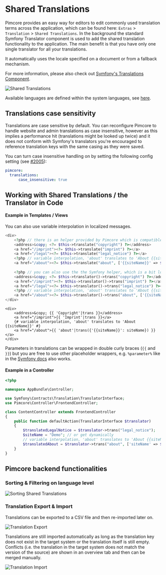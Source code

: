 # Shared Translations 

Pimcore provides an easy way for editors to edit commonly used translation terms across the application, which can be found 
here:  `Extras` > `Translation` > `Shared Translations`.
In the background the standard Symfony Translator component is used to add the shared translation functionality to the application. 
The main benefit is that you have only one single translator for all your translations. 

It automatically uses the locale specified on a document or from a fallback mechanism. 

For more information, please also check out [Symfony's Translations Component](http://symfony.com/doc/3.4/translation.html). 

![Shared Translations](../img/localization-translations.png)

Available languages are defined within the system languages, see [here](./README.md).

## Translations case sensitivity

Translations are case sensitive by default. You can
reconfigure Pimcore to handle website and admin translations as case insensitive, however as this implies a performance
hit (translations might be looked up twice) and it does not  conform with Symfony's translators you're encouraged to reference
translation keys with the same casing as they were saved.

You can turn case insensitive handling on by setting the following config setting (see [#2005](https://github.com/pimcore/pimcore/pull/2005)):
  
```yaml
pimcore:
  translations:
      case_insensitive: true
```

## Working with Shared Translations / the Translator in Code
  
#### Example in Templates / Views

You can also use variable interpolation in localized messages.

<div class="code-section">

```php
<div>
    <?php // there is an helper provided by Pimcore which is compatible with Pimcore 4, but interfaces the Symfony Translator component ?>
    <address>&copy; <?= $this->translate("copyright") ?></address>
    <a href="/imprint"><?= $this->translate("imprint") ?></a>
    <a href="/legal"><?= $this->translate("legal_notice") ?></a>
    <?php // variable interpolation, 'about' translates to 'About {{siteName}}' ?>
    <a href="/about"><?= $this->translate("about", ['{{siteName}}' => $siteName]) ?></a>
    
    <?php // you can also use the the Symfony helper, which is a bit longer ?>
    <address>&copy; <?= $this->translator()->trans("copyright") ?></address>
    <a href="/imprint"><?= $this->translator()->trans("imprint") ?></a>
    <a href="/legal"><?= $this->translator()->trans("legal_notice") ?></a>
    <?php // variable interpolation, 'about' translates to 'About {{siteName}}' ?>
    <a href="/about"><?= $this->translator()->trans("about", ['{{siteName}}' => $siteName]) ?></a>
</div>
```

```twig
<div>
    <address>&copy; {{ 'Copyright'|trans }}</address>
    <a href="/imprint">{{ 'Imprint'|trans }}</a>
    {# variable interpolation, 'about' translates to 'About {{siteName}}' #}
    <a href="/about">{{ 'about'|trans({'{{siteName}}': siteName}) }}</a>
</div>
```

</div>

Parameters in translations can be wrapped in double curly braces (`{{` and `}}`) but you are free to use other placeholder wrappers, e.g. `%parameter%` like in the [Symfony docs](https://symfony.com/doc/current/translation.html#translatable-objects) also works.

#### Example in a Controller
 
```php
<?php

namespace AppBundle\Controller;

use Symfony\Contracts\Translation\TranslatorInterface;
use Pimcore\Controller\FrontendController;

class ContentController extends FrontendController
{
    public function defaultAction(TranslatorInterface $translator)
    {
        $translatedLegalNotice = $translator->trans("legal_notice");
        $siteName = "Demo"; // or get dynamically
        // variable interpolation, 'about' translates to 'About {{siteName}}'
        $translatedAbout = $translator->trans("about", ['siteName' => $siteName]);
    }
}
```


## Pimcore backend functionalities

### Sorting & Filtering on language level

![Sorting Shared Translations](../img/localization-translations-sorting.jpg)


### Translation Export & Import

Translations can be exported to a CSV file and then re-imported later on.

![Translation Export](../img/localization-translations-export.jpg)

Translations are still imported automatically as long as the translation key does not exist in the target system or the 
translation itself is still empty. Conflicts (i.e. the translation in the target system does not match the version of 
the source) are shown in an overview tab and then can be merged manually.

![Translation Import](../img/localization-translations-import.jpg)
